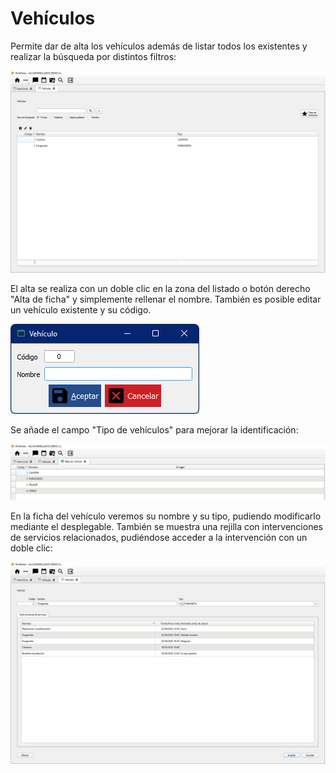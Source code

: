 # Vehículos

Permite dar de alta los vehículos además de listar todos los existentes y realizar la búsqueda por distintos filtros:

![](<../../.gitbook/assets/imagen (38).png>)

El alta se realiza con un doble clic en la zona del listado o botón derecho "Alta de ficha" y simplemente rellenar el nombre. También es posible editar un vehículo existente y su código.

![](<../../.gitbook/assets/image (36).png>)

Se añade el campo "Tipo de vehículos" para mejorar la identificación:

![](<../../.gitbook/assets/imagen (81).png>)

En la ficha del vehículo veremos su nombre y su tipo, pudiendo modificarlo mediante el desplegable. También se muestra una rejilla con intervenciones de servicios relacionados, pudiéndose acceder a la intervención con un doble clic:

![](<../../.gitbook/assets/imagen (45).png>)
